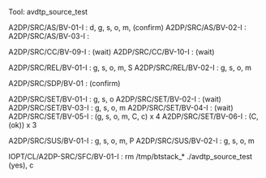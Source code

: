 Tool: avdtp_source_test

A2DP/SRC/AS/BV-01-I : d, g, s, o, m, (confirm)
A2DP/SRC/AS/BV-02-I : 
A2DP/SRC/AS/BV-03-I : 

A2DP/SRC/CC/BV-09-I : (wait)
A2DP/SRC/CC/BV-10-I : (wait)

A2DP/SRC/REL/BV-01-I : g, s, o, m, S
A2DP/SRC/REL/BV-02-I : g, s, o, m

A2DP/SRC/SDP/BV-01 : (confirm)

A2DP/SRC/SET/BV-01-I : g, s, o
A2DP/SRC/SET/BV-02-I : (wait)
A2DP/SRC/SET/BV-03-I : g, s, o, m
A2DP/SRC/SET/BV-04-I : (wait)
A2DP/SRC/SET/BV-05-I : (g, s, o, m, C, c) x 4
A2DP/SRC/SET/BV-06-I : (C, (ok)) x 3

A2DP/SRC/SUS/BV-01-I : g, s, o, m, P
A2DP/SRC/SUS/BV-02-I : g, s, o, m

IOPT/CL/A2DP-SRC/SFC/BV-01-I : 
    rm /tmp/btstack_*
    ./avdtp_source_test
    (yes), c

